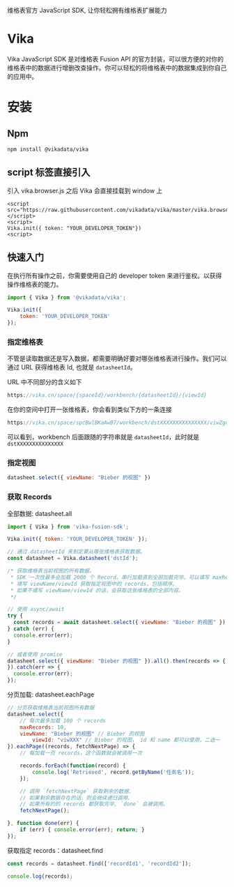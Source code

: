 维格表官方 JavaScript SDK, 让你轻松拥有维格表扩展能力

# Vika
Vika JavaScript SDK 是对维格表 Fusion API 的官方封装，可以很方便的对你的维格表中的数据进行增删改查操作。你可以轻松的将维格表中的数据集成到你自己的应用中。

# 安装

## Npm
```
npm install @vikadata/vika
```

## script 标签直接引入
引入 vika.browser.js 之后 Vika 会直接挂载到 window 上
```
<script src="https://raw.githubusercontent.com/vikadata/vika/master/vika.browser.js"></script>
<script>
Vika.init({ token: "YOUR_DEVELOPER_TOKEN"})
<script>
```

## 快速入门
在执行所有操作之前，你需要使用自己的 developer token 来进行鉴权。以获得操作维格表的能力。

```jsx
import { Vika } from '@vikadata/vika';

Vika.init({
    token: 'YOUR_DEVELOPER_TOKEN'
});
```

### 指定维格表

不管是读取数据还是写入数据，都需要明确好要对哪张维格表进行操作。我们可以通过 URL 获得维格表 Id, 也就是 `datasheetId`。

URL 中不同部分的含义如下

```jsx
https://vika.cn/space/{spaceId}/workbench/{datasheetId}/{viewId}
```

在你的空间中打开一张维格表，你会看到类似下方的一条连接

```jsx
https://vika.cn/space/spcBwlBKaAwB7/workbench/dstXXXXXXXXXXXXXXX/viwZgdBLZbuFA
```

可以看到，workbench 后面跟随的字符串就是 `datasheetId`，此时就是 `dstXXXXXXXXXXXXXXX`

### 指定视图

```jsx
datasheet.select({ viewName: "Bieber 的视图" })
```

### 获取 Records

全部数据: datasheet.all

```jsx
import { Vika } from 'vika-fusion-sdk';

Vika.init({ token: 'YOUR_DEVELOPER_TOKEN' });

// 通过 datasheetId 来制定要从哪张维格表获取数据。
const datasheet = Vika.datasheet('dstId');

/* 获取维格表当前视图的所有数据。
 * SDK 一次性最多会加载 2000 个 Record。串行加载直到全部加载完毕。可以填写 maxRecords 参数来指定每次加载数量
 * 填写 viewName/viewId 获取指定视图中的 records，包括顺序。
 * 如果不填写 viewName/viewId 的话，会获取这张维格表的全部内容。
 */

// 使用 async/await
try {
  const records = await datasheet.select({ viewName: "Bieber 的视图" }).all();
} catch (err) {
  console.error(err);
}

// 或者使用 promise
datasheet.select({ viewName: "Bieber 的视图" }).all().then(records => {
}).catch(err => {
  console.error(err);
});
```

分页加载: datasheet.eachPage

```jsx
// 分页获取维格表当前视图所有数据
datasheet.select({
    // 每次最多加载 100 个 records
    maxRecords: 10,
    viewName: "Bieber 的视图" // Bieber 的视图
		viewId: "viwXXX" // Bieber 的视图， id 和 name 都可以使用，二选一
}).eachPage((records, fetchNextPage) => {
    // 每加载一页 records，这个函数就会被调用一次

    records.forEach(function(record) {
        console.log('Retrieved', record.getByName('任务名'));
    });

    // 调用 `fetchNextPage` 获取剩余的数据.
    // 如果剩余数据存在的话，则会继续递归调用.
    // 如果所有的的 records 都获取完毕, `done` 会被调用。
    fetchNextPage();

}, function done(err) {
    if (err) { console.error(err); return; }
});
```

获取指定 records：datasheet.find

```jsx
const records = datasheet.find(['recordId1', 'recordId2']);

console.log(records);
```
